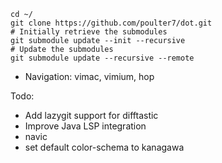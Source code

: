 ```
cd ~/
git clone https://github.com/poulter7/dot.git
# Initially retrieve the submodules
git submodule update --init --recursive
# Update the submodules
git submodule update --recursive --remote
```
- Navigation: vimac, vimium, hop

Todo:
- Add lazygit support for difftastic
- Improve Java LSP integration
- navic
- set default color-schema to kanagawa
